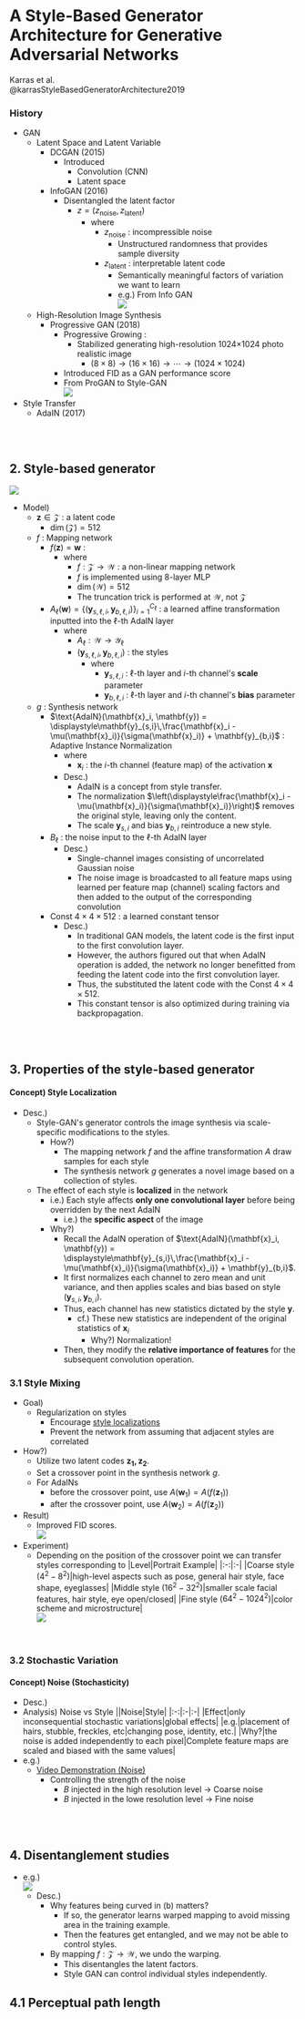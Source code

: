 # A Style-Based Generator Architecture for Generative Adversarial Networks
Karras et al.   
@karrasStyleBasedGeneratorArchitecture2019

### History
- GAN
  - Latent Space and Latent Variable
    - DCGAN (2015)
      - Introduced
        - Convolution (CNN)
        - Latent space 
    - InfoGAN (2016)
      - Disentangled the latent factor
        - $`z = (z_{\text{noise}}, z_{\text{latent}})`$
          - where
            - $`z_{\text{noise}}`$ : incompressible noise
              - Unstructured randomness that provides sample diversity
            - $`z_{\text{latent}}`$ : interpretable latent code
              - Semantically meaningful factors of variation we want to learn
              - e.g.) From Info GAN   
                ![](./images/info_gan_001.png)
  - High-Resolution Image Synthesis
    - Progressive GAN (2018)
      - Progressive Growing : 
        - Stabilized generating high-resolution 1024×1024 photo realistic image
          - $`(8\times8)\rightarrow(16\times16)\rightarrow\cdots\rightarrow(1024\times1024)`$
      - Introduced FID as a GAN performance score
      - From ProGAN to Style-GAN   
        ![](./images/style_gan_003.png)
- Style Transfer
  - AdaIN (2017)

<br><br>

## 2. Style-based generator
![](./images/style_gan_001.png)
- Model)
  - $`\mathbf{z} \in \mathcal{Z}`$ : a latent code
    - $`\dim(\mathcal{Z}) = 512`$
  - $`f`$ : Mapping network
    - $`f(\mathbf{z}) = \mathbf{w}`$ : 
      - where
        - $`f:\mathcal{Z}\rightarrow\mathcal{W}`$ : a non-linear mapping network
        - $`f`$ is implemented using 8-layer MLP
        - $`\dim(\mathcal{W}) = 512`$
        - The truncation trick is performed at $`\mathcal{W}`$, not $`\mathcal{Z}`$
    - $`A_{\ell}(\mathbf{w}) = \{ (\mathbf{y}_{s,\ell, i}, \mathbf{y}_{b,\ell, i}) \}_{i=1}^{C_\ell}`$ : a learned affine transformation inputted into the $`\ell`$-th AdaIN layer
      - where
        - $`A_\ell : \mathcal{W} \rightarrow \mathcal{Y}_\ell`$
        - $`(\mathbf{y}_{s,\ell, i}, \mathbf{y}_{b,\ell, i})`$ : the styles
          - where
            - $`\mathbf{y}_{s,\ell, i}`$ : $`\ell`$-th layer and $`i`$-th channel's **scale** parameter
            - $`\mathbf{y}_{b,\ell, i}`$ : $`\ell`$-th layer and $`i`$-th channel's **bias** parameter
  - $`g`$ : Synthesis network
    - $`\text{AdaIN}(\mathbf{x}_i, \mathbf{y}) = \displaystyle\mathbf{y}_{s,i}\,\frac{\mathbf{x}_i - \mu(\mathbf{x}_i)}{\sigma(\mathbf{x}_i)} + \mathbf{y}_{b,i}`$ : Adaptive Instance Normalization
      - where
        - $`\mathbf{x}_i`$ : the $`i`$-th channel (feature map) of the activation $`\mathbf{x}`$
      - Desc.)
        - AdaIN is a concept from style transfer.
        - The normalization $`\left(\displaystyle\frac{\mathbf{x}_i - \mu(\mathbf{x}_i)}{\sigma(\mathbf{x}_i)}\right)`$ removes the original style, leaving only the content.
        - The scale $`\mathbf{y}_{s,i}`$ and bias $`\mathbf{y}_{b,i}`$ reintroduce a new style.
    - $`B_\ell`$ : the noise input to the $`\ell`$-th AdaIN layer
      - Desc.)
        - Single-channel images consisting of uncorrelated Gaussian noise
        - The noise image is broadcasted to all feature maps using learned per feature map (channel) scaling factors and then added to the output of the corresponding convolution
    - $`\text{Const } 4\times4\times512`$ : a learned constant tensor
      - Desc.)
        - In traditional GAN models, the latent code is the first input to the first convolution layer.
        - However, the authors figured out that when AdaIN operation is added, the network no longer benefitted from feeding the latent code into the first convolution layer.
        - Thus, the substituted the latent code with the $`\text{Const } 4\times4\times512`$.
        - This constant tensor is also optimized during training via backpropagation.

<br><br>

## 3. Properties of the style-based generator
#### Concept) Style Localization
- Desc.)
  - Style-GAN's generator controls the image synthesis via scale-specific modifications to the styles.
    - How?)
      - The mapping network $`f`$ and the affine transformation $`A`$ draw samples for each style
      - The synthesis network $`g`$ generates a novel image based on a collection of styles.
  - The effect of each style is **localized** in the network
    - i.e.) Each style affects **only one convolutional layer** before being overridden by the next AdaIN
        - i.e.) the **specific aspect** of the image
    - Why?)
      - Recall the AdaIN operation of $`\text{AdaIN}(\mathbf{x}_i, \mathbf{y}) = \displaystyle\mathbf{y}_{s,i}\,\frac{\mathbf{x}_i - \mu(\mathbf{x}_i)}{\sigma(\mathbf{x}_i)} + \mathbf{y}_{b,i}`$.
      - It first normalizes each channel to zero mean and unit variance, and then applies scales and bias based on style $`(\mathbf{y}_{s,i}, \mathbf{y}_{b,i})`$.
      - Thus, each channel has new statistics dictated by the style $`\mathbf{y}`$.
        - cf.) These new statistics are independent of the original statistics of $`\mathbf{x}_i`$
          - Why?) Normalization!
      - Then, they modify the **relative importance of features** for the subsequent convolution operation.

### 3.1 Style Mixing
- Goal) 
  - Regularization on styles
    - Encourage [style localizations](#concept-style-localization)
    - Prevent the network from assuming that adjacent styles are correlated 
- How?)
  - Utilize two latent codes $`\mathbf{z_1,z_2}`$.
  - Set a crossover point in the synthesis network $`g`$.
  - For AdaINs
    - before the crossover point, use $`A(\mathbf{w}_1) = A(f(\mathbf{z}_1))`$
    - after the crossover point, use $`A(\mathbf{w}_2) = A(f(\mathbf{z}_2))`$
- Result)   
  - Improved FID scores.  
    ![](./images/style_gan_002.png)
- Experiment)
  - Depending on the position of the crossover point we can transfer styles corresponding to
    |Level|Portrait Example|
    |:-:|:-|
    |Coarse style ($`4^2 - 8^2`$)|high-level aspects such as pose, general hair style, face shape, eyeglasses|
    |Middle style ($`16^2 - 32^2`$)|smaller scale facial features, hair style, eye open/closed|
    |Fine style ($`64^2 - 1024^2`$)|color scheme and microstructure|   
![](./images/style_gan_004.png)

<br>

### 3.2 Stochastic Variation

#### Concept) Noise (Stochasticity)
- Desc.)
- Analysis) Noise vs Style
  ||Noise|Style|
  |:-:|:-|:-|
  |Effect|only inconsequential stochastic variations|global effects|
  |e.g.|placement of hairs, stubble, freckles, etc|changing pose, identity, etc.|
  |Why?|the noise is added independently to each pixel|Complete feature maps are scaled and biased with the same values|
- e.g.) 
  - [Video Demonstration (Noise)](https://youtu.be/kSLJriaOumA?si=DNtOFGD2VvrGK7l6&t=131)
    - Controlling the strength of the noise
      - $`B`$ injected in the high resolution level $`\rightarrow`$ Coarse noise
      - $`B`$ injected in the lowe resolution level $`\rightarrow`$ Fine noise

<br><br>

## 4. Disentanglement studies
- e.g.)   
  ![](./images/style_gan_005.png)
  - Desc.)
    - Why features being curved in (b) matters?
      - If so, the generator learns warped mapping to avoid missing area in the training example.
      - Then the features get entangled, and we may not be able to control styles.
    - By mapping $`f:\mathcal{Z}\rightarrow\mathcal{W}`$, we undo the warping.
      - This disentangles the latent factors. 
      - Style GAN can control individual styles independently.

## 4.1 Perceptual path length